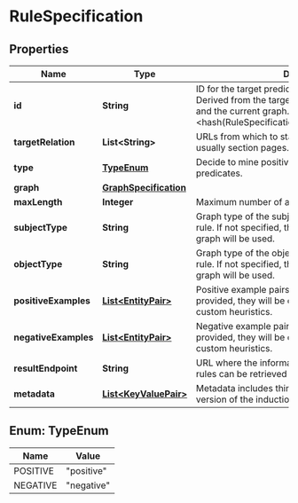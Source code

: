
# RuleSpecification

## Properties
Name | Type | Description | Notes
------------ | ------------- | ------------- | -------------
**id** | **String** | ID for the target predicate on the current graph. Derived from the target predicates, the type mining and the current graph. Currently &lt;hash(RuleSpecification)+hash(GraphSpecification)&gt; |  [optional]
**targetRelation** | **List&lt;String&gt;** | URLs from which to start the crawling of the site, usually section pages. | 
**type** | [**TypeEnum**](#TypeEnum) | Decide to mine positive or negative rule for the target predicates. | 
**graph** | [**GraphSpecification**](GraphSpecification.md) |  | 
**maxLength** | **Integer** | Maximum number of atoms in the body of the rule. |  [optional]
**subjectType** | **String** | Graph type of the subject entity of the head of the rule. If not specified, the most common one from the graph will be used. |  [optional]
**objectType** | **String** | Graph type of the object entity of the head of the rule. If not specified, the most common one from the graph will be used. |  [optional]
**positiveExamples** | [**List&lt;EntityPair&gt;**](EntityPair.md) | Positive example pairs used for induction. If not provided, they will be computed from the graph using custom heuristics. |  [optional]
**negativeExamples** | [**List&lt;EntityPair&gt;**](EntityPair.md) | Negative example pairs used for induction. If not provided, they will be computed from the graph using custom heuristics. |  [optional]
**resultEndpoint** | **String** | URL where the information about this specific mined rules can be retrieved from. |  [optional]
**metadata** | [**List&lt;KeyValuePair&gt;**](KeyValuePair.md) | Metadata includes things like the time of creation, the version of the induction system, … |  [optional]


<a name="TypeEnum"></a>
## Enum: TypeEnum
Name | Value
---- | -----
POSITIVE | &quot;positive&quot;
NEGATIVE | &quot;negative&quot;



